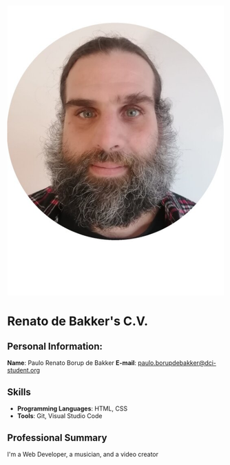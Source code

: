 ![Profile Picture](CV-Image-profile.jpg)


# Renato de Bakker's C.V.

## Personal Information:

**Name**: Paulo Renato Borup de Bakker
**E-mail**: paulo.borupdebakker@dci-student.org

## Skills

- **Programming Languages**: HTML, CSS
- **Tools**: Git, Visual Studio Code

## Professional Summary

I'm a Web Developer, a musician, and a video creator
